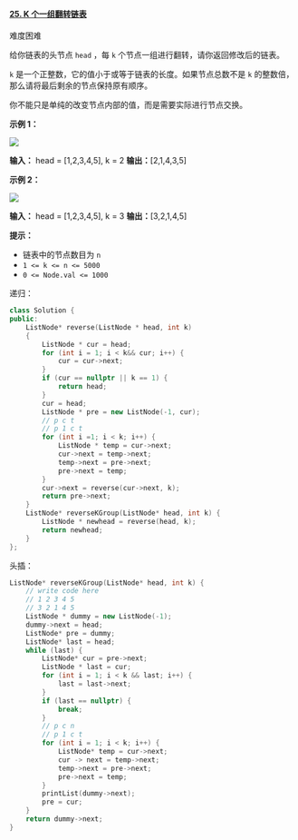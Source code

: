 #### [25. K 个一组翻转链表](https://leetcode.cn/problems/reverse-nodes-in-k-group/)

难度困难

给你链表的头节点 `head` ，每 `k` 个节点一组进行翻转，请你返回修改后的链表。

`k` 是一个正整数，它的值小于或等于链表的长度。如果节点总数不是 `k` 的整数倍，那么请将最后剩余的节点保持原有顺序。

你不能只是单纯的改变节点内部的值，而是需要实际进行节点交换。

**示例 1：**

![](https://assets.leetcode.com/uploads/2020/10/03/reverse_ex1.jpg)

**输入：** head = [1,2,3,4,5], k = 2
**输出：**[2,1,4,3,5]

**示例 2：**

![](https://assets.leetcode.com/uploads/2020/10/03/reverse_ex2.jpg)

**输入：** head = [1,2,3,4,5], k = 3
**输出：**[3,2,1,4,5]

**提示：**

-   链表中的节点数目为 `n`
-   `1 <= k <= n <= 5000`
-   `0 <= Node.val <= 1000`

递归：
```cpp
class Solution {
public:
    ListNode* reverse(ListNode * head, int k)
    {
        ListNode * cur = head;
        for (int i = 1; i < k&& cur; i++) {
            cur = cur->next;
        }
        if (cur == nullptr || k == 1) {
            return head;
        }
        cur = head;
        ListNode * pre = new ListNode(-1, cur);
        // p c t
        // p 1 c t
        for (int i =1; i < k; i++) {
            ListNode * temp = cur->next;
            cur->next = temp->next;
            temp->next = pre->next;
            pre->next = temp;
        }
        cur->next = reverse(cur->next, k);
        return pre->next;
    }
    ListNode* reverseKGroup(ListNode* head, int k) {
        ListNode * newhead = reverse(head, k);
        return newhead;
    }
};
```
头插：
```cpp
ListNode* reverseKGroup(ListNode* head, int k) {
    // write code here
    // 1 2 3 4 5
    // 3 2 1 4 5
    ListNode * dummy = new ListNode(-1);
    dummy->next = head;
    ListNode* pre = dummy;
    ListNode* last = head;
    while (last) {
        ListNode* cur = pre->next;
        ListNode * last = cur;
        for (int i = 1; i < k && last; i++) {
            last = last->next;
        }
        if (last == nullptr) {
            break;
        }
        // p c n
        // p 1 c t
        for (int i = 1; i < k; i++) {
            ListNode* temp = cur->next;
            cur -> next = temp->next;
            temp->next = pre->next;
            pre->next = temp;
        }
        printList(dummy->next);
        pre = cur;
    }
    return dummy->next;
}
```